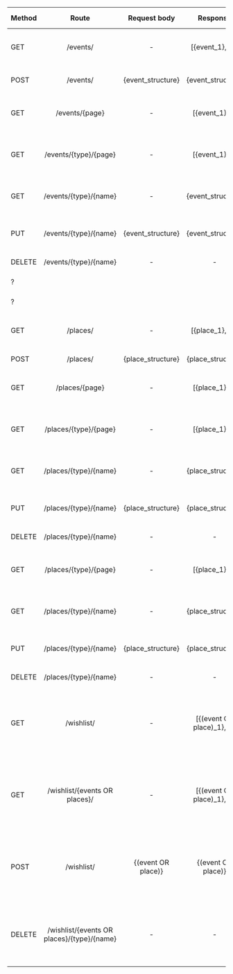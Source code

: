 | Method | Route | Request body | Response | Example URL | Example Response | Example Request Body | Description |
| ------ |:-------:|:-----:|:------:|:------:|:------:|:-----:|:----:|
| GET |  /events/  | - | [{event_1}, ... ] | /events/ | [{event_structure}] | - | Получение 1 страницу списка всех мероприятий |
| POST | /events/ | {event_structure} | {event_structure} | /events/ | {event_structure} | {event_structure} | Добавление нового мероприятия |
| GET | /events/{page} | - | [{event_1},...] | /events/1 | [{event_structure}] | - | Получение n-ной страницы списка всех мероприятий |
| GET | /events/{type}/{page} | - | [{event_1},...] | /events/movies/1 | [{event_structure}] | - | Получение n-ной страницы списка мероприятий одного типа |
| GET | /events/{type}/{name} | - | {event_structure} | /events/movies/need-for-speed | {event_structure} | - | Получение описания одного мероприятия |
| PUT | /events/{type}/{name} | {event_structure} | {event_structure} | /events/movies/need-for-speed | {event_structure} | {event_structure} | Обновить информацию о мероприятии |
| DELETE | /events/{type}/{name} | - | - | /events/movies/need-for-speed | - | - | Удалить мероприятие |
| ? |  |  |  |  |  |  | Кнопка "Хочу попробовать" |
| ? |  | |  |  |  |  | Кнопка "Попробовал" |
| GET |  /places/  | - | [{place_1}, ... ] | /places/ | [{place_structure}] | - | Получение 1 страницу списка всех новых мест |
| POST | /places/ | {place_structure} | {place_structure} | /places/ | {place_structure} | {place_structure} | Добавление нового места |
| GET | /places/{page} | - | [{place_1},...] | /places/1 | [{place_structure}] | - | Получение n-ной страницы списка всех новых места|
| GET | /places/{type}/{page} | - | [{place_1},...] | /places/cafes/1 | [{place_structure}] | - | Получение n-ной страницы списка новых мест одного типа |
| GET | /places/{type}/{name} | - | {place_structure} | /places/cafes/Olivio | {place_structure} | - | Получение описания одного нового места |
| PUT | /places/{type}/{name} | {place_structure} | {place_structure} | /places/cafes/Olivio | {place_structure} | {place_structure} | Обновить информацию о новом месте |
| DELETE | /places/{type}/{name} | - | - | /places/cafes/Olivio | - | - | Удалить Новое место |
| GET | /places/{type}/{page} | - | [{place_1},...] | /places/cafes/1 | [{place_structure}] | - | Получение n-ной страницы списка новых мест одного типа |
| GET | /places/{type}/{name} | - | {place_structure} | /places/cafes/Olivio | {place_structure} | - | Получение описания одного нового места |
| PUT | /places/{type}/{name} | {place_structure} | {place_structure} | /places/cafes/Olivio | {place_structure} | {place_structure} | Обновить информацию о новом месте |
| DELETE | /places/{type}/{name} | - | - | /places/cafes/Olivio | - | - | Удалить Новое место |
| GET | /wishlist/ | - | [{(event OR place)_1}, ...] | /wishlist | [{event_structure}, {place_structure}] | - | Получение списка мест или мероприятий, которые отмечены "Хочу попробовать"|
| GET | /wishlist/{events OR places}/ | - | [{(event OR place)_1}, ...] | /wishlist/events/ | [{event_structure}] | - | Получение списка или мест, или мероприятий, которые отмечены "Хочу попробовать"|
| POST | /wishlist/ | {(event OR place)} | {(event OR place)} | /wishlist/ | {(event OR place)} | {(event OR place)} | Добавление в список места или мероприятия, которое отмечено "Хочу попробовать"|
| DELETE | /wishlist/{events OR places}/{type}/{name} | - | - | /wishlist/places/cafe/Olivio | - | - | Удалить место или мероприятие из списка, отмеченных "Хочу попробовать" |
